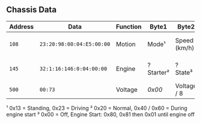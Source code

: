 ## Chassis Data

| Address | Data | Function | Byte1 | Byte2 | Byte3 | Byte4 | Byte5 | Byte6 | Byte7 | Byte8 |
| ------- | ---- | -------- | ----- | ----- | ----- | ----- | ----- | ----- | ----- | ----- |
| `108` | `23:20:98:00:04:E5:00:00` | Motion | Mode¹ | Speed (km/h) | Speed decimal (km/h/1000) | *0x00* | RPM | RPM / 4 | *0x00* | *0x00* |
| `145` | `32:1:16:146:0:04:00:00` | Engine | ? Starter² | ? State³ | ? 0x10=Run, 0x01=Off | Coolant (°C-40) | ? 0xA0=Run,0x00=Off  | *0x04* | *0x00* | *0x00* |
| `500` | `00:73` | Voltage | *0x00* | Voltage / 8 |


¹ 0x13 = Standing, 0x23 = Driving
² 0x20 = Normal, 0x40 / 0x60 = During engine start
³ 0x00 = Off, Engine Start: 0x80, 0x81 then 0x01 until engine off
